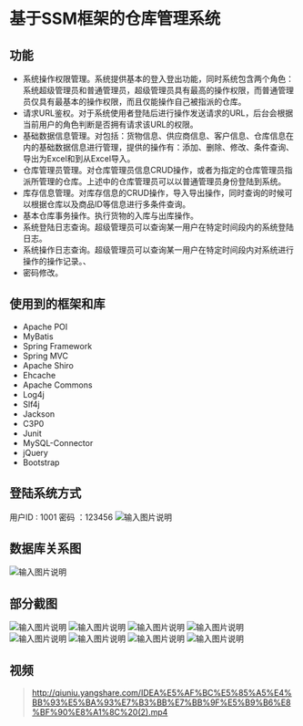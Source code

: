 # 基于SSM框架的仓库管理系统



## 功能

* 系统操作权限管理。系统提供基本的登入登出功能，同时系统包含两个角色：系统超级管理员和普通管理员，超级管理员具有最高的操作权限，而普通管理员仅具有最基本的操作权限，而且仅能操作自己被指派的仓库。
* 请求URL鉴权。对于系统使用者登陆后进行操作发送请求的URL，后台会根据当前用户的角色判断是否拥有请求该URL的权限。
* 基础数据信息管理。对包括：货物信息、供应商信息、客户信息、仓库信息在内的基础数据信息进行管理，提供的操作有：添加、删除、修改、条件查询、导出为Excel和到从Excel导入。
* 仓库管理员管理。对仓库管理员信息CRUD操作，或者为指定的仓库管理员指派所管理的仓库。上述中的仓库管理员可以以普通管理员身份登陆到系统。
* 库存信息管理。对库存信息的CRUD操作，导入导出操作，同时查询的时候可以根据仓库以及商品ID等信息进行多条件查询。
* 基本仓库事务操作。执行货物的入库与出库操作。
* 系统登陆日志查询。超级管理员可以查询某一用户在特定时间段内的系统登陆日志。
* 系统操作日志查询。超级管理员可以查询某一用户在特定时间段内对系统进行操作的操作记录。、
* 密码修改。



## 使用到的框架和库

* Apache POI
* MyBatis
* Spring Framework
* Spring MVC
* Apache Shiro
* Ehcache
* Apache Commons
* Log4j
* Slf4j
* Jackson
* C3P0
* Junit
* MySQL-Connector
* jQuery
* Bootstrap
## 登陆系统方式
用户ID : 1001
密码 ：123456
![输入图片说明](https://images.gitee.com/uploads/images/2020/0106/172938_7e1c90d9_736072.png "屏幕截图.png")

## 数据库关系图
![输入图片说明](https://gitee.com/uploads/images/2018/0412/194935_92258b3b_736072.png "Diagram 1.png")

## 部分截图
![输入图片说明](https://images.gitee.com/uploads/images/2020/0106/173158_70c3cba9_736072.png "WMS-截图1.PNG")
![输入图片说明](https://images.gitee.com/uploads/images/2020/0106/173225_8869b802_736072.png "MWS-截图2.PNG")
![输入图片说明](https://images.gitee.com/uploads/images/2020/0106/173239_39be69c7_736072.png "WMS-截图3.PNG")
![输入图片说明](https://images.gitee.com/uploads/images/2020/0106/173247_db6a6bdf_736072.png "WMS-截图4.PNG")
![输入图片说明](https://images.gitee.com/uploads/images/2020/0106/173256_8b7d7df4_736072.png "WMS-截图5.PNG")
![输入图片说明](https://images.gitee.com/uploads/images/2020/0106/173311_53b058f8_736072.png "WMS-截图7.PNG")
![输入图片说明](https://images.gitee.com/uploads/images/2020/0106/173321_f828f801_736072.png "WMS-截图8.PNG")
![输入图片说明](https://images.gitee.com/uploads/images/2020/0106/173328_41f84519_736072.png "WMS-截图9.PNG")

## 视频

> http://qiuniu.yangshare.com/IDEA%E5%AF%BC%E5%85%A5%E4%BB%93%E5%BA%93%E7%B3%BB%E7%BB%9F%E5%B9%B6%E8%BF%90%E8%A1%8C%20(2).mp4